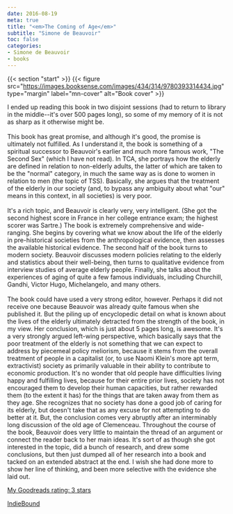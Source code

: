```yaml
---
date: 2016-08-19
meta: true
title: "<em>The Coming of Age</em>"
subtitle: "Simone de Beauvoir"
toc: false
categories:
- Simone de Beauvoir
- books
---
```


{{< section "start" >}}
{{< figure src="https://images.booksense.com/images/434/314/9780393314434.jpg" type="margin" label="mn-cover" alt="Book cover" >}}

I ended up reading this book in two disjoint sessions (had to return to library in the middle--it's over 500 pages long), so some of my memory of it is not as sharp as it otherwise might be. <br /><br />This book has great promise, and although it's good, the promise is ultimately not fulfilled. As I understand it, the book is something of a spiritual successor to Beauvoir's earlier and much more famous work, "The Second Sex" (which I have not read). In TCA, she portrays how the elderly are defined in relation to non-elderly adults, the latter of which are taken to be the "normal" category, in much the same way as is done to women in relation to men (the topic of TSS). Basically, she argues that the treatment of the elderly in our society (and, to bypass any ambiguity about what "our" means in this context, in all societies) is very poor. <br /><br />It's a rich topic, and Beauvoir is clearly very, very intelligent. (She got the second highest score in France in her college entrance exam; the highest scorer was Sartre.) The book is extremely comprehensive and wide-ranging. She begins by covering what we know about the life of the elderly in pre-historical societies from the anthropological evidence, then assesses the available historical evidence. The second half of the book turns to modern society. Beauvoir discusses modern policies relating to the elderly and statistics about their well-being, then turns to qualitative evidence from interview studies of average elderly people. Finally, she talks about the experiences of aging of quite a few famous individuals, including Churchill, Gandhi, Victor Hugo, Michelangelo, and many others.<br /><br />The book could have used a very strong editor, however. Perhaps it did not receive one because Beauvoir was already quite famous when she published it. But the piling up of encyclopedic detail on what is known about the lives of the elderly ultimately detracted from the strength of the book, in my view. Her conclusion, which is just about 5 pages long, is awesome. It's a very strongly argued left-wing perspective, which basically says that the poor treatment of the elderly is not something that we can expect to address by piecemeal policy meliorism, because it stems from the overall treatment of people in a capitalist (or, to use Naomi Klein's more apt term, extractivist) society as primarily valuable in their ability to contribute to economic production. It's no wonder that old people have difficulties living happy and fulfilling lives, because for their entire prior lives, society has not encouraged them to develop their human capacities, but rather rewarded them (to the extent it has) for the things that are taken away from them as they age. She recognizes that no society has done a good job of caring for its elderly, but doesn't take that as any excuse for not attempting to do better at it. But, the conclusion comes very abruptly after an interminably long discussion of the old age of Clemenceau. Throughout the course of the book, Beauvoir does very little to maintain the thread of an argument or connect the reader back to her main ideas. It's sort of as though she got interested in the topic, did a bunch of research, and drew some conclusions, but then just dumped all of her research into a book and tacked on an extended abstract at the end. I wish she had done more to show her line of thinking, and been more selective with the evidence she laid out.

[My Goodreads rating: 3 stars](https://www.goodreads.com/review/show/1687797282)  

[IndieBound](https://www.indiebound.org/book/9780393314434)
